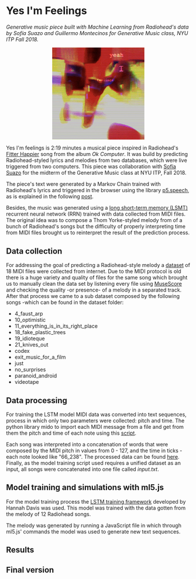 # Yes I'm Feelings
*Generative music piece built with Machine Learning from Radiohead's data by Sofía Suazo and Guillermo Montecinos for Generative Music class, NYU ITP Fall 2018.*

<p align="center">
  <a href="https://soundcloud.com/guillemontecinos/yeah-i-feelings">
    <img src="https://github.com/guillemontecinos/itp_fall_2018_generative_music/blob/master/week_6/documentation/yeah_I_feelings.jpg" align="middle" width="50%">
  </a>
</p>

Yes I'm feelings is 2:19 minutes a musical piece inspired in Radiohead's [Fitter Happier](https://www.youtube.com/watch?v=My10FLH5DT0) song from the album *Ok Computer*. It was build by predicting Radiohead-styled lyrics and melodies from two databases, which were live triggered from two computers. This piece was collaboration with [Sofía Suazo](https://www.sofialuisa.xyz/) for the midterm of the Generative Music class at NYU ITP, Fall 2018.

The piece's text were generated by a Markov Chain trained with Radiohead's lyrics and triggered in the browser using the library [p5.speech](http://ability.nyu.edu/p5.js-speech/), as is explained in the following [post](https://github.com/sofialuisa/GENERATIVE-MUSIC/tree/master/second_performance).

Besides, the music was generated using a [long short-term memory (LSMT)](https://en.wikipedia.org/wiki/Long_short-term_memory) recurrent neural network (RRN) trained with data collected from MIDI files. The original idea was to compose a Thom Yorke-styled melody from of a bunch of Radiohead's songs but the difficulty of properly interpreting time from MIDI files brought us to reinterpret the result of the prediction process.

## Data collection
For addressing the goal of predicting a Radiohead-style melody a [dataset](https://github.com/guillemontecinos/itp_fall_2018_generative_music/tree/master/week_6/dataset/radiohead/midi) of 18 MIDI files were collected from internet. Due to the MIDI protocol is old there is a huge variety and quality of files for the same song which brought us to manually clean the data set by listening every file using [MuseScore](https://musescore.com/) and checking the quality -or presence- of a melody in a separated track. After that process we came to a sub dataset composed by the following songs -which can be found in the dataset folder:

* 4_faust_arp
* 10_optimistic
* 11_everything_is_in_its_right_place
* 18_fake_plastic_trees
* 19_idioteque
* 21_knives_out
* codex
* exit_music_for_a_film
* just
* no_surprises
* paranoid_android
* videotape

## Data processing
For training the LSTM model MIDI data was converted into text sequences, process in which only two parameters were collected: pitch and time. The python library mido to import each MIDI message from a file and get from them the pitch and time of each note using this [script](https://github.com/guillemontecinos/itp_fall_2018_generative_music/blob/master/week_6/process_midi.py).

Each song was interpreted into a concatenation of words that were composed by the MIDI pitch in values from 0 - 127, and the time in ticks -each note looked like "66_238". The processed data can be found [here](https://github.com/guillemontecinos/itp_fall_2018_generative_music/blob/master/week_6/assets/). Finally, as the model training script used requires a unified dataset as an input, all songs were concatenated into one file called *input.txt*.

## Model training and simulations with ml5.js
For the model training process the [LSTM training framework](https://github.com/handav/lstm_training_and_generation) developed by Hannah Davis was used. This model was trained with the data gotten from the melody of 12 Radiohead songs.

The melody was generated by running a JavaScript file in which through ml5.js' commands the model was used to generate new text sequences.


## Results

## Final version

